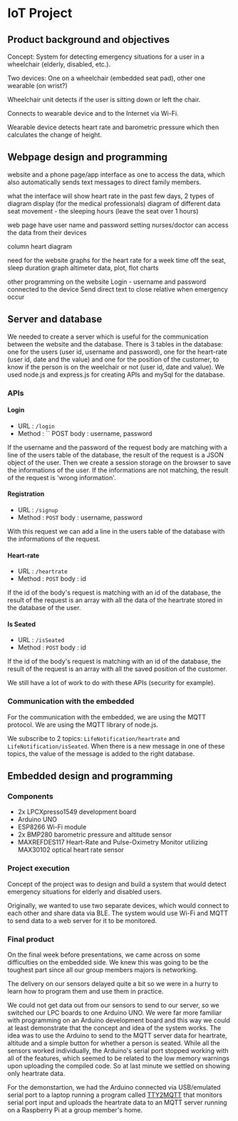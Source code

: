 # IoT Project

## Product background and objectives

Concept: System for detecting emergency situations for a user in a wheelchair (elderly, disabled, etc.). 

Two devices: One on a wheelchair (embedded seat pad), other one wearable (on wrist?)

Wheelchair unit detects if the user is sitting down or left the chair.

Connects to wearable device and to the Internet via Wi-Fi.

Wearable device detects heart rate and barometric pressure which then calculates the change of height.

## Webpage design and programming


website and a phone page/app interface as one to access the data, which also automatically sends text messages to direct family members. 

what the interface will show
heart rate in the past few days, 2 types of diagram display (for the medical professionals)
diagram of different data
seat movement - the sleeping hours (leave the seat over 1 hours) 

web page
have user name and password setting
nurses/doctor can access the data from their devices

column
heart diagram




need for the website
graphs for the heart rate for a week
time off the seat, sleep duration graph
altimeter data, plot, flot charts

other programming on the website
Login - username and password connected to the device
Send direct text to close relative when emergency occur

## Server and database

We needed to create a server which is useful for the communication between the website and the database. There is 3 tables in the database: one for the users (user id, username and password), one for the heart-rate (user id, date and the value) and one for the position of the customer, to know if the person is on the weelchair or not (user id, date and value).
We used node.js and express.js for creating APIs and mySql for the database.

### APIs

#### Login
* URL : `` /login ``
* Method : 
  `` POST 
  body : username, password
  
 If the username and the password of the request body are matching with a line of the users table of the database, the result of the request is a JSON object of the user. Then we create a session storage on the browser to save the informations of the user.
 If the informations are not matching, the result of the request is 'wrong information'.
 
#### Registration

* URL : `` /signup ``
* Method : 
  `` POST `` 
  body : username, password
  
 With this request we can add a line in the users table of the database with the informations of the request.
 
#### Heart-rate

* URL : `` /heartrate ``
* Method : 
   `` POST ``
  body : id
  
 If the id of the body's request is matching with an id of the database, the result of the request is an array with all the data of the heartrate stored in the database of the user. 
 
#### Is Seated

* URL : `` /isSeated ``
* Method : 
  `` POST ``
  body : id
  
If the id of the body's request is matching with an id of the database, the result of the request is an array with all the saved position of the customer.

We still have a lot of work to do with these APIs (security for example).

### Communication with the embedded

For the communication with the embedded, we are using the MQTT protocol. 
We are using the MQTT library of node.js.

We subscribe to 2 topics: `` LifeNotification/heartrate `` and `` LifeNotification/isSeated ``. When there is a new message in one of these topics, the value of the message is added to the right database.

## Embedded design and programming
### Components
- 2x LPCXpresso1549 development board
- Arduino UNO
- ESP8266 Wi-Fi module
- 2x BMP280 barometric pressure and altitude sensor
- MAXREFDES117 Heart-Rate and Pulse-Oximetry Monitor utilizing MAX30102 optical heart rate sensor

### Project execution
Concept of the project was to design and build a system that would detect emergency situations for elderly and disabled users. 

Originally, we wanted to use two separate devices, which would connect to each other and share data via BLE. The system would use Wi-Fi and MQTT to send data to a web server for it to be monitored. 

### Final product
On the final week before presentations, we came across on some difficulties on the embedded side. We knew this was going to be the toughest part since all our group members majors is networking.

The delivery on our sensors delayed quite a bit so we were in a hurry to learn how to program them and use them in practice.

We could not get data out from our sensors to send to our server, so we switched our LPC boards to one Arduino UNO. We were far more familiar with programming on an Arduino development board and this way we could at least demonstrate that the concept and idea of the system works. The idea was to use the Arduino to send to the MQTT server data for heartrate, altitude and a simple button for whether a person is seated. While all the sensors worked individually, the Arduino's serial port stopped working with all of the features, which seemed to be related to the low memory warnings upon uploading the compiled code. So at last minute we settled on showing only heartrate data.

For the demonstartion, we had the Arduino connected via USB/emulated serial port to a laptop running a program called [TTY2MQTT](https://www.metacodes.pro/funcodes/blog/using_tty2mqtt_to_bridge_between_serial_communication_and_mqtt/) that monitors serial port input and uploads the heartrate data to an MQTT server running on a Raspberry Pi at a group member's home.
